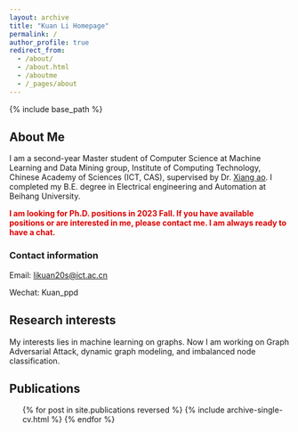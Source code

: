 ```yaml
---
layout: archive
title: "Kuan Li Homepage"
permalink: /
author_profile: true
redirect_from:
  - /about/
  - /about.html
  - /aboutme
  - /_pages/about
---
```


{% include base_path %}

## About Me

I am a second-year Master student of Computer Science at Machine Learning and Data Mining group, Institute of Computing Technology, Chinese Academy of Sciences (ICT, CAS), supervised by Dr. [Xiang ao](https://aoxaustin.github.io/index.html). I completed my B.E. degree in Electrical engineering and Automation at Beihang University.

**<font color="#dd0000">I am looking for Ph.D. positions in 2023 Fall. If you have available positions or are interested in me, please contact me. I am always ready to have a chat.</font><br />**

### Contact information
Email: likuan20s@ict.ac.cn

Wechat: Kuan_ppd

## Research interests

My interests lies in machine learning on graphs. Now I am working on Graph Adversarial Attack, dynamic graph modeling, and imbalanced node classification.

## Publications

<ul>{% for post in site.publications reversed %}
{% include archive-single-cv.html %}
{% endfor %}</ul>
